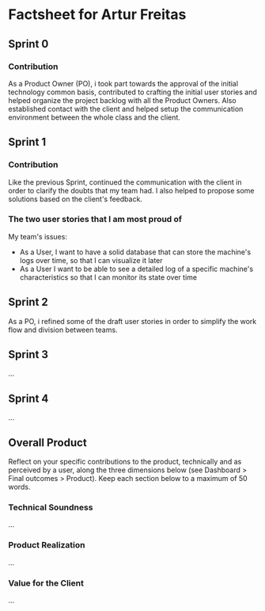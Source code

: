 # Factsheet for Artur Freitas

## Sprint 0

### Contribution
As a Product Owner (PO), i took part towards the approval of the initial technology common basis, contributed to crafting the initial user stories and helped organize the project backlog with all the Product Owners. Also established contact with the client and helped setup the communication environment between the whole class and the client.

## Sprint 1

### Contribution
Like the previous Sprint, continued the communication with the client in order to clarify the doubts that my team had. I also helped to propose some solutions based on the client's feedback. 

### The two user stories that I am most proud of
My team's issues: 
- As a User, I want to have a solid database that can store the machine's logs over time, so that I can visualize it later
- As a User I want to be able to see a detailed log of a specific machine's characteristics so that I can monitor its state over time

## Sprint 2

As a PO, i refined some of the draft user stories in order to simplify the work flow and division between teams.


## Sprint 3

...


## Sprint 4

...


## Overall Product

Reflect on your specific contributions to the product, technically and as perceived by a user, along the three dimensions below (see Dashboard > Final outcomes > Product). Keep each section below to a maximum of 50 words.


### Technical Soundness

...


### Product Realization

...


### Value for the Client

...
